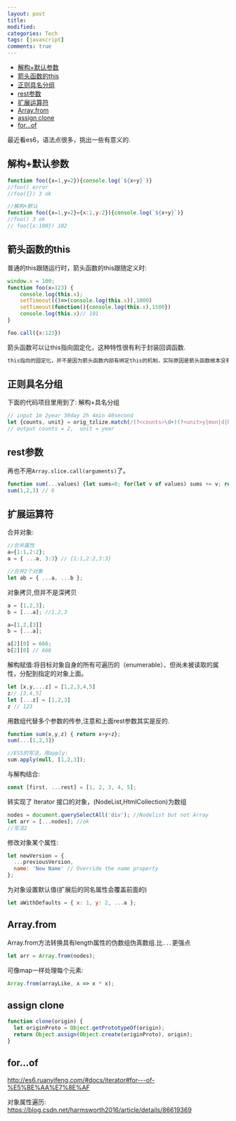 ```yaml
---
layout: post
title:
modified:
categories: Tech
tags: [javascript]
comments: true
---
```


<!-- TOC -->

- [解构+默认参数](#解构默认参数)
- [箭头函数的this](#箭头函数的this)
- [正则具名分组](#正则具名分组)
- [rest参数](#rest参数)
- [扩展运算符](#扩展运算符)
- [Array.from](#arrayfrom)
- [assign clone](#assign-clone)
- [for...of](#forof)

<!-- /TOC -->

最近看es6，语法点很多，挑出一些有意义的.

##  解构+默认参数
```js
function foo({x=1,y=2}){console.log(`${x+y}`)}
//foo() error 
//foo({}) 3 ok 

//解构+默认
function foo({x=1,y=2}={x:1,y:2}){console.log(`${x+y}`)}
//foo() 3 ok
// foo({x:100}) 102
```

## 箭头函数的this

普通的this跟随运行时，箭头函数的this跟随定义时:
```js
window.x = 100;
function foo(x=123) {
    console.log(this.x);  
    setTimeout(()=>(console.log(this.x)),1000)
	setTimeout(function(){console.log(this.x),1500})
    console.log(this.x)// 101
}

foo.call({x:123})
```
箭头函数可以让this指向固定化，这种特性很有利于封装回调函数.
```sh
this指向的固定化，并不是因为箭头函数内部有绑定this的机制，实际原因是箭头函数根本没有自己的this，导致内部的this就是外层代码块的this。正是因为它没有this，所以也就不能用作构造函数。
```

## 正则具名分组

下面的代码项目里用到了: 解构+具名分组
```js
// input 1m 2year 30day 2h 4min 40second
let {counts, unit} = orig_tzlize.match(/(?<counts>\d+)(?<unit>y|mon|d|h|m|s)/).groups
// output counts = 2,  unit = year
```

## rest参数 
再也不用`Array.slice.call(arguments)`了。
```js
function sum(...values) {let sums=0; for(let v of values) sums += v; return sums}
sum(1,2,3) // 6
```

## 扩展运算符

合并对象:
```js
//合并属性
a={1:1,2:2};
a = { ...a, 3:3} // {1:1,2:2,3:3}

//合并2个对象
let ab = { ...a, ...b };
```

对象拷贝,但并不是深拷贝
```js
a = [1,2,3];
b = [...a]; //1,2,3

a=[1,2,[3]]
b = [...a];

a[2][0] = 666;
b[2][0] // 666

```

解构赋值:将目标对象自身的所有可遍历的（enumerable）、但尚未被读取的属性，分配到指定的对象上面。
```js
let [x,y,...z] = [1,2,3,4,5]
z// [3,4,5]
let [...z] = [1,2,3]
z // 123
```


用数组代替多个参数的传参,注意和上面rest参数其实是反的.

```js
function sum(x,y,z) { return x+y+z};
sum(...[1,2,3])

//ES5的写法，用apply:
sum.apply(null, [1,2,3]);
```

与解构结合:
```js
const [first, ...rest] = [1, 2, 3, 4, 5];
```

转实现了 Iterator 接口的对象，(NodeList,HtmlCollection)为数组
```js
nodes = document.querySelectAll('div'); //Nodelist but not Array
let arr = [...nodes]; //ok
//写法2
```

修改对象某个属性:
```js
let newVersion = {
  ...previousVersion,
  name: 'New Name' // Override the name property
};
```
为对象设置默认值(扩展后的同名属性会覆盖前面的)
```js
let aWithDefaults = { x: 1, y: 2, ...a };
```

## Array.from
Array.from方法转换具有length属性的伪数组伪真数组.比`...`更强点
```js
let arr = Array.from(nodes);
```
可像map一样处理每个元素:
```js
Array.from(arrayLike, x => x * x);
```

## assign clone
```js
function clone(origin) {
  let originProto = Object.getPrototypeOf(origin);
  return Object.assign(Object.create(originProto), origin);
}
```


## for...of

<http://es6.ruanyifeng.com/#docs/iterator#for---of-%E5%BE%AA%E7%8E%AF>

对象属性遍历:
<https://blog.csdn.net/harmsworth2016/article/details/86619369>




